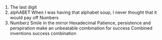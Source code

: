 1. The last digit
3. alphABET
 When I was having that alphabet soup, I never thought that it would pay off
 Numbers
6. Numberz
Smile in the mirror
Hexadecimal
 Patience, persistence and perspiration make an unbeatable combination for success
Combined inventions
success combination
